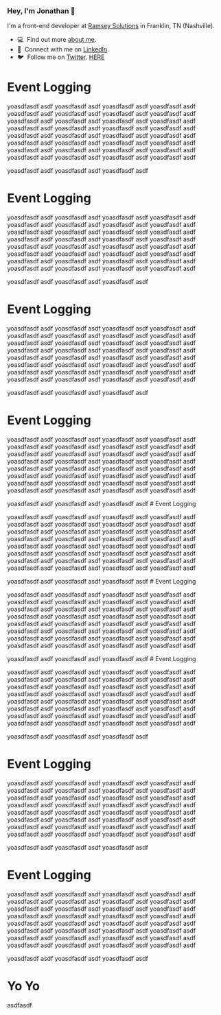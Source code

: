 ### Hey, I'm Jonathan 👋
I'm a front-end developer at [Ramsey Solutions](https://daveramsey.com) in Franklin, TN (Nashville).

- 💻 &nbsp;Find out more [about me](https://jonathantaylor.io).
- 💼 &nbsp;Connect with me on [LinkedIn](https://www.linkedin.com/in/jonathan-craig-taylor/).
- 🐦 &nbsp;Follow me on [Twitter](https://twitter.com/jonyonson).
[HERE](#yo-yo)
<!--
**jonyonson/jonyonson** is a ✨ _special_ ✨ repository because its `README.md` (this file) appears on your GitHub profile.

Here are some ideas to get you started:

- 🔭 I’m currently working on ...
- 🌱 I’m currently learning ...
- 👯 I’m looking to collaborate on ...
- 🤔 I’m looking for help with ...
- 💬 Ask me about ...
- 📫 How to reach me: ...
- 😄 Pronouns: ...
- ⚡ Fun fact: ...
-->

# Event Logging

yoasdfasdf asdf yoasdfasdf asdf yoasdfasdf asdf yoasdfasdf asdf yoasdfasdf asdf yoasdfasdf asdf yoasdfasdf asdf yoasdfasdf asdf yoasdfasdf asdf yoasdfasdf asdf yoasdfasdf asdf yoasdfasdf asdf yoasdfasdf asdf yoasdfasdf asdf yoasdfasdf asdf yoasdfasdf asdf yoasdfasdf asdf yoasdfasdf asdf yoasdfasdf asdf yoasdfasdf asdf yoasdfasdf asdf yoasdfasdf asdf 
yoasdfasdf asdf yoasdfasdf asdf yoasdfasdf asdf yoasdfasdf asdf yoasdfasdf asdf yoasdfasdf asdf yoasdfasdf asdf yoasdfasdf asdf yoasdfasdf asdf yoasdfasdf asdf 

yoasdfasdf asdf yoasdfasdf asdf yoasdfasdf asdf 



# Event Logging

yoasdfasdf asdf yoasdfasdf asdf yoasdfasdf asdf yoasdfasdf asdf yoasdfasdf asdf yoasdfasdf asdf yoasdfasdf asdf yoasdfasdf asdf yoasdfasdf asdf yoasdfasdf asdf yoasdfasdf asdf yoasdfasdf asdf yoasdfasdf asdf yoasdfasdf asdf yoasdfasdf asdf yoasdfasdf asdf yoasdfasdf asdf yoasdfasdf asdf yoasdfasdf asdf yoasdfasdf asdf yoasdfasdf asdf yoasdfasdf asdf 
yoasdfasdf asdf yoasdfasdf asdf yoasdfasdf asdf yoasdfasdf asdf yoasdfasdf asdf yoasdfasdf asdf yoasdfasdf asdf yoasdfasdf asdf yoasdfasdf asdf yoasdfasdf asdf 

yoasdfasdf asdf yoasdfasdf asdf yoasdfasdf asdf 
# Event Logging

yoasdfasdf asdf yoasdfasdf asdf yoasdfasdf asdf yoasdfasdf asdf yoasdfasdf asdf yoasdfasdf asdf yoasdfasdf asdf yoasdfasdf asdf yoasdfasdf asdf yoasdfasdf asdf yoasdfasdf asdf yoasdfasdf asdf yoasdfasdf asdf yoasdfasdf asdf yoasdfasdf asdf yoasdfasdf asdf yoasdfasdf asdf yoasdfasdf asdf yoasdfasdf asdf yoasdfasdf asdf yoasdfasdf asdf yoasdfasdf asdf 
yoasdfasdf asdf yoasdfasdf asdf yoasdfasdf asdf yoasdfasdf asdf yoasdfasdf asdf yoasdfasdf asdf yoasdfasdf asdf yoasdfasdf asdf yoasdfasdf asdf yoasdfasdf asdf 

yoasdfasdf asdf yoasdfasdf asdf yoasdfasdf asdf 
# Event Logging

yoasdfasdf asdf yoasdfasdf asdf yoasdfasdf asdf yoasdfasdf asdf yoasdfasdf asdf yoasdfasdf asdf yoasdfasdf asdf yoasdfasdf asdf yoasdfasdf asdf yoasdfasdf asdf yoasdfasdf asdf yoasdfasdf asdf yoasdfasdf asdf yoasdfasdf asdf yoasdfasdf asdf yoasdfasdf asdf yoasdfasdf asdf yoasdfasdf asdf yoasdfasdf asdf yoasdfasdf asdf yoasdfasdf asdf yoasdfasdf asdf 
yoasdfasdf asdf yoasdfasdf asdf yoasdfasdf asdf yoasdfasdf asdf yoasdfasdf asdf yoasdfasdf asdf yoasdfasdf asdf yoasdfasdf asdf yoasdfasdf asdf yoasdfasdf asdf 

yoasdfasdf asdf yoasdfasdf asdf yoasdfasdf asdf # Event Logging

yoasdfasdf asdf yoasdfasdf asdf yoasdfasdf asdf yoasdfasdf asdf yoasdfasdf asdf yoasdfasdf asdf yoasdfasdf asdf yoasdfasdf asdf yoasdfasdf asdf yoasdfasdf asdf yoasdfasdf asdf yoasdfasdf asdf yoasdfasdf asdf yoasdfasdf asdf yoasdfasdf asdf yoasdfasdf asdf yoasdfasdf asdf yoasdfasdf asdf yoasdfasdf asdf yoasdfasdf asdf yoasdfasdf asdf yoasdfasdf asdf 
yoasdfasdf asdf yoasdfasdf asdf yoasdfasdf asdf yoasdfasdf asdf yoasdfasdf asdf yoasdfasdf asdf yoasdfasdf asdf yoasdfasdf asdf yoasdfasdf asdf yoasdfasdf asdf 

yoasdfasdf asdf yoasdfasdf asdf yoasdfasdf asdf # Event Logging

yoasdfasdf asdf yoasdfasdf asdf yoasdfasdf asdf yoasdfasdf asdf yoasdfasdf asdf yoasdfasdf asdf yoasdfasdf asdf yoasdfasdf asdf yoasdfasdf asdf yoasdfasdf asdf yoasdfasdf asdf yoasdfasdf asdf yoasdfasdf asdf yoasdfasdf asdf yoasdfasdf asdf yoasdfasdf asdf yoasdfasdf asdf yoasdfasdf asdf yoasdfasdf asdf yoasdfasdf asdf yoasdfasdf asdf yoasdfasdf asdf 
yoasdfasdf asdf yoasdfasdf asdf yoasdfasdf asdf yoasdfasdf asdf yoasdfasdf asdf yoasdfasdf asdf yoasdfasdf asdf yoasdfasdf asdf yoasdfasdf asdf yoasdfasdf asdf 

yoasdfasdf asdf yoasdfasdf asdf yoasdfasdf asdf # Event Logging

yoasdfasdf asdf yoasdfasdf asdf yoasdfasdf asdf yoasdfasdf asdf yoasdfasdf asdf yoasdfasdf asdf yoasdfasdf asdf yoasdfasdf asdf yoasdfasdf asdf yoasdfasdf asdf yoasdfasdf asdf yoasdfasdf asdf yoasdfasdf asdf yoasdfasdf asdf yoasdfasdf asdf yoasdfasdf asdf yoasdfasdf asdf yoasdfasdf asdf yoasdfasdf asdf yoasdfasdf asdf yoasdfasdf asdf yoasdfasdf asdf 
yoasdfasdf asdf yoasdfasdf asdf yoasdfasdf asdf yoasdfasdf asdf yoasdfasdf asdf yoasdfasdf asdf yoasdfasdf asdf yoasdfasdf asdf yoasdfasdf asdf yoasdfasdf asdf 

yoasdfasdf asdf yoasdfasdf asdf yoasdfasdf asdf 
# Event Logging

yoasdfasdf asdf yoasdfasdf asdf yoasdfasdf asdf yoasdfasdf asdf yoasdfasdf asdf yoasdfasdf asdf yoasdfasdf asdf yoasdfasdf asdf yoasdfasdf asdf yoasdfasdf asdf yoasdfasdf asdf yoasdfasdf asdf yoasdfasdf asdf yoasdfasdf asdf yoasdfasdf asdf yoasdfasdf asdf yoasdfasdf asdf yoasdfasdf asdf yoasdfasdf asdf yoasdfasdf asdf yoasdfasdf asdf yoasdfasdf asdf 
yoasdfasdf asdf yoasdfasdf asdf yoasdfasdf asdf yoasdfasdf asdf yoasdfasdf asdf yoasdfasdf asdf yoasdfasdf asdf yoasdfasdf asdf yoasdfasdf asdf yoasdfasdf asdf 

yoasdfasdf asdf yoasdfasdf asdf yoasdfasdf asdf 
# Event Logging

yoasdfasdf asdf yoasdfasdf asdf yoasdfasdf asdf yoasdfasdf asdf yoasdfasdf asdf yoasdfasdf asdf yoasdfasdf asdf yoasdfasdf asdf yoasdfasdf asdf yoasdfasdf asdf yoasdfasdf asdf yoasdfasdf asdf yoasdfasdf asdf yoasdfasdf asdf yoasdfasdf asdf yoasdfasdf asdf yoasdfasdf asdf yoasdfasdf asdf yoasdfasdf asdf yoasdfasdf asdf yoasdfasdf asdf yoasdfasdf asdf 
yoasdfasdf asdf yoasdfasdf asdf yoasdfasdf asdf yoasdfasdf asdf yoasdfasdf asdf yoasdfasdf asdf yoasdfasdf asdf yoasdfasdf asdf yoasdfasdf asdf yoasdfasdf asdf 

yoasdfasdf asdf yoasdfasdf asdf yoasdfasdf asdf 
# Yo Yo
asdfasdf 
